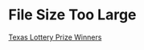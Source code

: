 # File Size Too Large
[Texas Lottery Prize Winners](https://data.texas.gov/dataset/Winners-List-of-Texas-Lottery-Prizes/54pj-3dxy)
